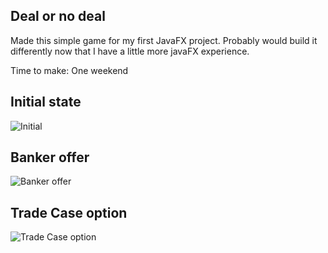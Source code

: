 Deal or no deal
-------------
Made this simple game for my first JavaFX project.
Probably would build it differently now that I have a little more javaFX experience.

Time to make: One weekend

**Initial state**
----
![Initial](https://i.imgur.com/WTjrvLt.png)

**Banker offer**
----
![Banker offer](https://i.imgur.com/01Nryap.png)

**Trade Case option**
----
![Trade Case option](https://i.imgur.com/V6iXSLy.png)